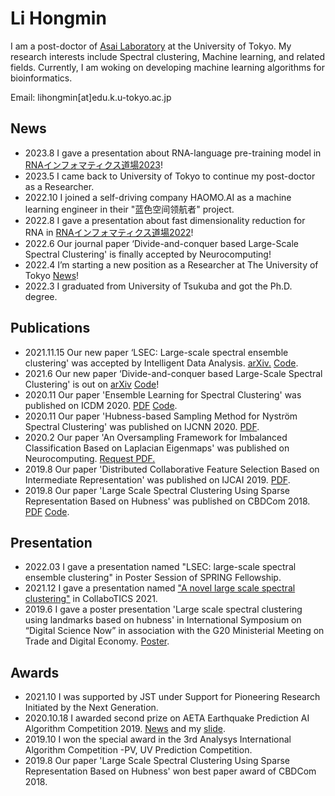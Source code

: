 # Li Hongmin

I am a post-doctor of [Asai Laboratory](https://sites.google.com/view/asailab/) at the University of Tokyo. 
My research interests include Spectral clustering, Machine learning, and related fields.
Currently, I am woking on developing machine learning algorithms for bioinformatics.

Email: lihongmin[at]edu.k.u-tokyo.ac.jp

## News
- 2023.8 I gave a presentation about RNA-language pre-training model in [RNAインフォマティクス道場2023](https://sites.google.com/view/rna-info/dojo/kobe2023)!
- 2023.5 I came back to University of Tokyo to continue my post-doctor as a Researcher.
- 2022.10 I joined a self-driving company HAOMO.AI as a machine learning engineer in their "蓝色空间领航者" project.
- 2022.8 I gave a presentation about fast dimensionality reduction for RNA in [RNAインフォマティクス道場2022](https://sites.google.com/edu.k.u-tokyo.ac.jp/rna-info2022)!
- 2022.6 Our journal paper ‘Divide-and-conquer based Large-Scale Spectral Clustering' is finally accepted	by Neurocomputing!
- 2022.4 I’m starting a new position as a Researcher at The University of Tokyo [News](http://asailab.cb.k.u-tokyo.ac.jp/2022/04/05/new-postdoc/)!
- 2022.3 I graduated from University of Tsukuba and got the Ph.D. degree.

## Publications 
- 2021.11.15 Our new paper ‘LSEC: Large-scale spectral ensemble clustering' was accepted by Intelligent Data Analysis. [arXiv.](https://arxiv.org/abs/2106.09852) [Code](https://github.com/Li-Hongmin/MyPaperWithCode/blob/main/Large-scale_spectral_ensemble_clustering). 
- 2021.6 Our new paper ‘Divide-and-conquer based Large-Scale Spectral Clustering' is out on [arXiv](http://dx.doi.org/10.13140/RG.2.2.15207.37281) [Code](https://github.com/Li-Hongmin/MyPaperWithCode/tree/main/Large-scale_spectral_ensemble_clustering)!
- 2020.11 Our paper 'Ensemble Learning for Spectral Clustering' was published on ICDM 2020. [PDF](https://www.researchgate.net/publication/351374294_Ensemble_Learning_for_Spectral_Clustering_in_ICDM_2020) [Code](https://github.com/Li-Hongmin/MyPaperWithCode/tree/main/Ensemble-Learning-for-Spectral-Clustering). 
- 2020.11 Our paper 'Hubness-based Sampling Method for Nyström Spectral Clustering' was published on IJCNN 2020. [PDF](https://www.researchgate.net/publication/347020282_Hubness-based_Sampling_Method_for_Nystrom_Spectral_Clustering?_sg%5B0%5D=AvjmAQ75PXlfrPnE9v__4EwO6znbkhabOPrf23tauJk62nR10GMMYyfC0f2gy-tZIe1DzzEIvejoGQTnwOFg89B5_kWkpsRxmLiW5CB7.Jgf4gchBTEPEHre2QxJHt8N_jbNG55V2xlO5jQ4IuEBmHqNHcqo82BrlUyMDTmi8rObc9_Jik_jFFspeIzRcZw).
- 2020.2 Our paper 'An Oversampling Framework for Imbalanced Classification Based on Laplacian Eigenmaps' was published on Neurocomputing. [Request PDF.](https://www.researchgate.net/publication/339479570_An_Oversampling_Framework_for_Imbalanced_Classification_Based_on_Laplacian_Eigenmaps)
- 2019.8 Our paper 'Distributed Collaborative Feature Selection Based on Intermediate Representation' was published on IJCAI 2019. [PDF](https://www.researchgate.net/publication/334844564_Distributed_Collaborative_Feature_Selection_Based_on_Intermediate_Representation?_sg%5B0%5D=AvjmAQ75PXlfrPnE9v__4EwO6znbkhabOPrf23tauJk62nR10GMMYyfC0f2gy-tZIe1DzzEIvejoGQTnwOFg89B5_kWkpsRxmLiW5CB7.Jgf4gchBTEPEHre2QxJHt8N_jbNG55V2xlO5jQ4IuEBmHqNHcqo82BrlUyMDTmi8rObc9_Jik_jFFspeIzRcZw).
- 2019.8 Our paper 'Large Scale Spectral Clustering Using Sparse Representation Based on Hubness' was published on CBDCom 2018. [PDF](https://www.researchgate.net/publication/329477629_Large_Scale_Spectral_Clustering_Using_Sparse_Representation_Based_on_Hubness) [Code](https://github.com/Li-Hongmin/MyPaperWithCode/blob/main/Large-scale-spectral-clustering-using-sparse-representation-based-on-hubness).

## Presentation

- 2022.03 I gave a presentation named "LSEC: large-scale spectral ensemble clustering" in Poster Session of SPRING Fellowship.
- 2021.12 I gave a presentation named ["A novel large scale spectral clustering"](https://www.researchgate.net/publication/357116587_A_novel_large_scale_spectral_clustering) in CollaboTICS 2021.
- 2019.6 I gave a poster presentation 'Large scale spectral clustering using landmarks based on hubness' in International Symposium on “Digital Science Now” in association with the G20 Ministerial Meeting on Trade and Digital Economy. [Poster](https://www.researchgate.net/publication/351578192_Large_scale_spectral_clustering_using_landmarks_based_on_hubness).

## Awards

- 2021.10 I was supported by JST under Support for Pioneering Research Initiated by the Next Generation.
- 2020.10.18 I awarded second prize on AETA Earthquake Prediction AI Algorithm Competition 2019. [News](https://web.pkusz.edu.cn/ims/aeta-ai-algorithm-competition/) and my [slide](https://www.researchgate.net/publication/351374384_AETAdezhenyuceAIsuanfadasai-cansaisuanfahemoxingjianjie).
- 2019.10 I won the special award in the 3rd Analysys International Algorithm Competition -PV, UV Prediction Competition.
- 2019.8 Our paper 'Large Scale Spectral Clustering Using Sparse Representation Based on Hubness' won best paper award of CBDCom 2018.


